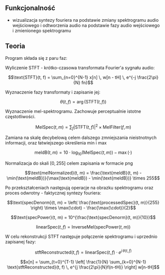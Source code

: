 ## Funkcjonalność

- wizualizacja syntezy fouriera na podstawie zmiany spektrogramu audio wejściowego i odtworzenia audio na podstawie fazy audio wejściowego i zmienionego spektrogramu

## Teoria

Program składa się z paru faz:

Wyliczenie STFT - krótko-czasowa transformata Fourier'a sygnału audio:

$$\text{STFT}(t, f) = \sum_{n=0}^{N-1} x[n] \, w[n - tH] \, e^{-j \frac{2\pi}{N} fn}$$

Wyznaczenie fazy transformaty i zapisanie jej:

$$\theta(t, f) = \arg(\text{STFT}(t, f))$$

Wyznaczenie mel-spektrogramu. Zachowuje perceptualnie istotne częstotliwości. 

$$\text{MelSpec}(t, m) = \sum_{f} |\text{STFT}(t, f)|^2 \times \text{MelFilter}(f, m)$$

Zamiana na skalę decybelową celem dalszego zmniejszania nieistnotnych informacji, oraz łatwiejszego określenia min i max

$$\text{meldB}(t, m) = 10 \cdot \log_{10}(\text{MelSpec}(t, m)) - \max(\cdot)$$

Normalizacja do skali $[0, 255]$ celem zapisania w formacie png

$$\text{melNormalized}(t, m) = \frac{\text{meldB}(t, m) - \min(\text{meldB})}{\max(\text{meldB}) - \min(\text{meldB})} \times 255$$

Po przekształceniach następują operacje na obrazku spektrogramu oraz proces odwrotny - faktycznej syntezy fouriera:

$$\text{specDenorm}(t, m) = \left( \frac{\text{processedSpec}(t, m)}{255} \right) \times \max(\cdot) - \frac{\max(\cdot)}{2}$$

$$\text{specPower}(t, m) = 10^{\frac{\text{specDenorm}(t, m)}{10}}$$

$$\text{linearSpec}(t, f) = \text{InverseMel}(\text{specPower}(t, m))$$

W celu rekonstrukcji STFT następuje połączenie spektrogramu i uprzednio zapisanej fazy:

$$\text{stftReconstructed}(t, f) = \text{linearSpec}(t, f) \cdot e^{j \, \theta(t, f)}$$

$$x[n] = \sum_{t=0}^{T-1} \left[ \frac{1}{N} \sum_{k=0}^{N-1} \text{stftReconstructed}(t, f) \, e^{j \frac{2\pi}{N}f(n-tH)} \right] w[n-tH]$$